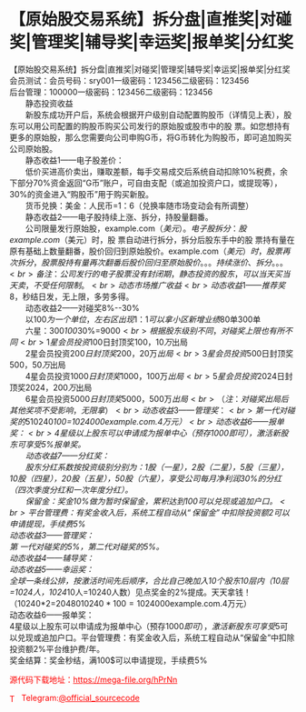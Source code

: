 # 【原始股交易系统】拆分盘|直推奖|对碰奖|管理奖|辅导奖|幸运奖|报单奖|分红奖

【原始股交易系统】拆分盘|直推奖|对碰奖|管理奖|辅导奖|幸运奖|报单奖|分红奖<br>会员测试：会员号码：sry001一级密码：123456二级密码：123456<br>后台管理：100000一级密码：123456二级密码：123456<br>　　静态投资收益<br>　　新股东成功开户后，系统会根据开户级别自动配置购股币（详情见上表），股东可以用公司配置的购股币购买公司发行的原始股或股市中的股 票。如您想持有更多的原始股，那么您需要向公司申购G币，将G币转化为购股币，即可追加购买公司原始股。<br>　　静态收益1——电子股差价：<br>　　低价买进高价卖出，赚取差额，每手交易成交后系统自动扣除10%税费，余下部分70%资金返回“G币”账户，可自由支配（或追加投资户口，或提现等），30%的资金进入“购股币”用于购买新股。<br>　　货币兑换：美金：人民币=1：6（兑换率随市场变动会有所调整）<br>　　静态收益2——电子股持续上涨、拆分，持股量翻番。<br>　　公司限量发行原始股，example.com$（美元）。电子股拆分：股 example.com$（美元）时，股 票自动进行拆分，拆分后股东手中的股 票持有量在原有基础上数量翻番，股价回归到原始股价。example.com$（美元）时，股 票再次拆分，股 票股持有量再次翻番后股价回归至原始股价。。。持续涨价、拆分。。。<br>　　备注：公司发行的电子股 票没有封闭期，静态投资的股东，可以当天买当天卖，不受任何限制。<br>　　动态市场推广收益<br>　　动态收益1——推荐奖8%---12%<br>　　正式股东在推广中注册且成功激活一名新股东，可获得8%---12%佣金的奖励，例如：6星级股东A推荐B注册并成功激活成为6星股东，A的推荐奖为：5000*12%=600$，秒结日发，无上限，多劳多得。<br>　　动态收益2——对碰奖8%--30%<br>　　以100$为一个单位，左右区出现1：1可以拿小区新增业绩8%（一星股东）至30%（六星股东）的奖励，无限代拿。如下所示：<br>　　对碰前对碰后<br>　　市场1区市场2区市场1区市场2区<br>　　300单600单余下单数余下单数<br>　　一星：300*100*8%=2400$0单300单<br>　　六星：300*100*30%=9000$<br>　　根据股东级别不同，对碰奖上限也有所不同<br>　　1星会员投资100$日封顶奖100$，10万$出局<br>　　2星会员投资200$日封顶奖200$，20万$出局<br>　　3星会员投资500$日封顶奖500$，50万$出局<br>　　4星会员投资1000$日封顶奖1000$，100万$出局<br>　　5星会员投资2024$日封顶奖2024$，200万$出局<br>　　6星会员投资5000$日封顶奖5000$，500万$出局<br>　　（注：对碰奖出局后其他奖项不受影响，无限拿）<br>　　动态收益3——管理奖：<br>　　第 一代对碰奖的5%，第二代对碰奖的5%。<br>　　动态收益4——辅导奖：<br>　　动态收益5——幸运奖：<br>　　全球一条线公排，按激活时间先后顺序，合比自己晚加入10个股东10层内（10层=1024人，1024*10人=10240人数）见点奖金的2%提成。天天拿钱！（10240*2=20480$10240*100=1024000$example.com.4万元）<br>　　动态收益6——报单奖：<br>　　4星级以上股东可以申请成为报单中心（预存1000$即可），激活新股东可享受5%报单奖。<br>　　动态收益7——分红奖：<br>　　股东分红系数按投资级别分别为：1股（一星），2股（二星），5股（三星），10股（四星），20股（五星），50股（六星），享受公司每月净利润30%的分红（四次季度分红和一次年度分红）。<br>　　保留金：奖金10%做为暂时保留金，累积达到100$可以兑现或追加户口。<br>　　平台管理费：有奖金收入后，系统工程自动从“保留金”中扣除投资额2%平台维护费/年。<br>　　奖金结算：奖金秒结，满100$可以申请提现，手续费5%<br>动态收益3——管理奖：<br>第 一代对碰奖的5%，第二代对碰奖的5%。<br>动态收益4——辅导奖：<br>动态收益5——幸运奖：<br>全球一条线公排，按激活时间先后顺序，合比自己晚加入10个股东10层内（10层=1024人，1024*10人=10240人数）见点奖金的2%提成。天天拿钱！（10240*2=20480$10240*100=1024000$example.com.4万元）<br>动态收益6——报单奖：<br>4星级以上股东可以申请成为报单中心（预存1000$即可），激活新股东可享受5%报单奖。<br>动态收益7——分红奖：<br>股东分红系数按投资级别分别为：1股（一星），2股（二星），5股（三星），10股（四星），20股（五星），50股（六星），享受公司每月净利润30%的分红（四次季度分红和一次年度分红）。<br>保留金：奖金10%做为暂时保留金，累积达到100$可以兑现或追加户口。平台管理费：有奖金收入后，系统工程自动从“保留金”中扣除投资额2%平台维护费/年。<br>奖金结算：奖金秒结，满100$可以申请提现，手续费5%<br>


<p style="color: red;">源代码下载地址：<a href="https://mega-file.org/hPrNn" style="color: red;">https://mega-file.org/hPrNn</a></p><p style="color: red;"><img src="https://cdn-icons-png.flaticon.com/512/2111/2111646.png" alt="Telegram Icon" style="width: 16px; vertical-align: middle; margin-right: 5px;">Telegram:<a href="https://t.me/official_sourcecode" style="color: red;">@official_sourcecode</a></p>